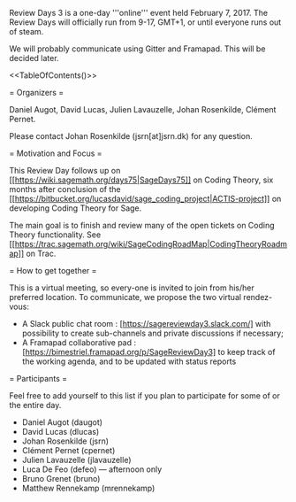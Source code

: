Review Days 3 is a one-day '''online''' event held February 7, 2017.
The Review Days will officially run from 9-17, GMT+1, or until everyone runs out
of steam.

We will probably communicate using Gitter and Framapad. This will be decided later.


<<TableOfContents()>>

= Organizers =

Daniel Augot, David Lucas, Julien Lavauzelle, Johan Rosenkilde, Clément Pernet.

Please contact Johan Rosenkilde (jsrn[at]jsrn.dk) for any question.

= Motivation and Focus =

This Review Day follows up on [[https://wiki.sagemath.org/days75|SageDays75]] on
Coding Theory, six months after conclusion of the
[[https://bitbucket.org/lucasdavid/sage_coding_project|ACTIS-project]] on
developing Coding Theory for Sage.

The main goal is to finish and review many of the open tickets on Coding Theory
functionality. See [[https://trac.sagemath.org/wiki/SageCodingRoadMap|CodingTheoryRoadmap]] on Trac.

= How to get together =

This is a virtual meeting, so every-one is invited to join from his/her preferred location. To communicate, we propose the two virtual rendez-vous:

 * A Slack public chat room : [https://sagereviewday3.slack.com/] with possibility to create sub-channels and private discussions if necessary;
 * A Framapad collaborative pad : [https://bimestriel.framapad.org/p/SageReviewDay3] to keep track of the working agenda, and to be updated with status reports

= Participants =

Feel free to add yourself to this list if you plan to participate for some of or the entire day.

 * Daniel Augot (daugot)
 * David Lucas (dlucas)
 * Johan Rosenkilde (jsrn)
 * Clément Pernet (cpernet)
 * Julien Lavauzelle (jlavauzelle)
 * Luca De Feo (defeo) — afternoon only
 * Bruno Grenet (bruno)
 * Matthew Rennekamp (mrennekamp)

